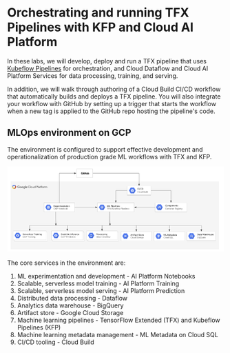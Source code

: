 # Orchestrating and running TFX Pipelines with KFP and Cloud AI Platform

In these labs, we will develop, deploy and run a TFX pipeline that uses [Kubeflow Pipelines](https://www.kubeflow.org/docs/pipelines/) for orchestration, and Cloud Dataflow and Cloud AI Platform Services for data processing, training, and serving.

In addition, we will walk through authoring of a Cloud Build CI/CD workflow that automatically builds and deploys a TFX pipeline. You will also integrate your workflow with GitHub by setting up a trigger that starts the workflow when a new tag is applied to the GitHub repo hosting the pipeline's code.

## MLOps environment on GCP

The environment is configured to support effective development and operationalization of production grade ML workflows with TFX and KFP.

![alt text](imgs/mlops.png "MLOps on GCP")

The core services in the environment are:

1. ML experimentation and development - AI Platform Notebooks
2. Scalable, serverless model training - AI Platform Training
3. Scalable, serverless model serving - AI Platform Prediction
4. Distributed data processing - Dataflow
5. Analytics data warehouse - BigQuery
6. Artifact store - Google Cloud Storage
7. Machine learning pipelines - TensorFlow Extended (TFX) and Kubeflow Pipelines (KFP)
8. Machine learning metadata management - ML Metadata on Cloud SQL
9. CI/CD tooling - Cloud Build
